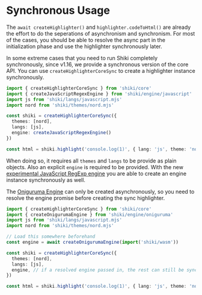 # Synchronous Usage

The `await createHighlighter()` and `highlighter.codeToHtml()` are already the effort to do the seperations of asynchronism and synchronism. For most of the cases, you should be able to resolve the async part in the initialization phase and use the highlighter synchronously later.

In some extreme cases that you need to run Shiki completely synchronously, since v1.16, we provide a synchronous version of the core API. You can use `createHighlighterCoreSync` to create a highlighter instance synchronously.

```ts
import { createHighlighterCoreSync } from 'shiki/core'
import { createJavaScriptRegexEngine } from 'shiki/engine/javascript'
import js from 'shiki/langs/javascript.mjs'
import nord from 'shiki/themes/nord.mjs'

const shiki = createHighlighterCoreSync({
  themes: [nord],
  langs: [js],
  engine: createJavaScriptRegexEngine()
})

const html = shiki.highlight('console.log(1)', { lang: 'js', theme: 'nord' })
```

When doing so, it requires all `themes` and `langs` to be provide as plain objects. Also an explicit `engine` is required to be provided. With the new [experimental JavaScript RegExp engine](/guide/regex-engines#javascript-regexp-engine-experimental) you are able to create an engine instance synchronously as well.

The [Oniguruma Engine](/guide/regex-engines#oniguruma-engine) can only be created asynchronously, so you need to resolve the engine promise before creating the sync highlighter.

```ts
import { createHighlighterCoreSync } from 'shiki/core'
import { createOnigurumaEngine } from 'shiki/engine/oniguruma'
import js from 'shiki/langs/javascript.mjs'
import nord from 'shiki/themes/nord.mjs'

// Load this somewhere beforehand
const engine = await createOnigurumaEngine(import('shiki/wasm'))

const shiki = createHighlighterCoreSync({
  themes: [nord],
  langs: [js],
  engine, // if a resolved engine passed in, the rest can still be synced.
})

const html = shiki.highlight('console.log(1)', { lang: 'js', theme: 'nord' })
```
